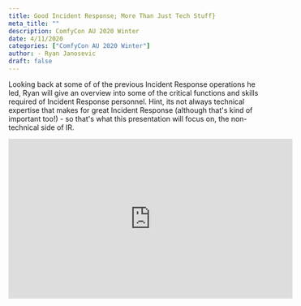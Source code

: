 ```yaml
---
title: Good Incident Response; More Than Just Tech Stuff}
meta_title: ""
description: ComfyCon AU 2020 Winter
date: 4/11/2020
categories: ["ComfyCon AU 2020 Winter"]
author: - Ryan Janosevic
draft: false
---
```

Looking back at some of of the previous Incident Response operations he led, Ryan will give an overview into some of the critical functions and skills required of Incident Response personnel. Hint, its not always technical expertise that makes for great Incident Response (although that's kind of important too!) - so that's what this presentation will focus on, the non-technical side of IR.

<iframe width="560" height="315" src="https://www.youtube.com/embed/TFIlscQTC7Y?si=2ghGFT8sJm-e0mfO" title="YouTube video player" frameborder="0" allow="accelerometer; autoplay; clipboard-write; encrypted-media; gyroscope; picture-in-picture; web-share" allowfullscreen></iframe>